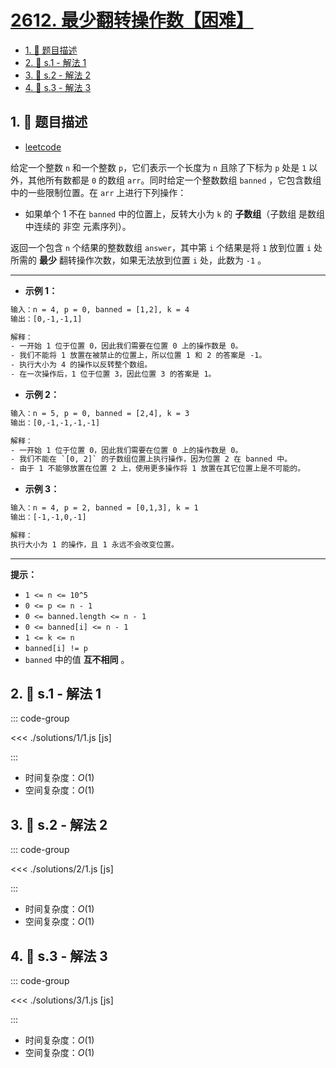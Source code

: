 # [2612. 最少翻转操作数【困难】](https://github.com/tnotesjs/TNotes.leetcode/tree/main/notes/2612.%20%E6%9C%80%E5%B0%91%E7%BF%BB%E8%BD%AC%E6%93%8D%E4%BD%9C%E6%95%B0%E3%80%90%E5%9B%B0%E9%9A%BE%E3%80%91)

<!-- region:toc -->

- [1. 📝 题目描述](#1--题目描述)
- [2. 🎯 s.1 - 解法 1](#2--s1---解法-1)
- [3. 🎯 s.2 - 解法 2](#3--s2---解法-2)
- [4. 🎯 s.3 - 解法 3](#4--s3---解法-3)

<!-- endregion:toc -->

## 1. 📝 题目描述

- [leetcode](https://leetcode.cn/problems/minimum-reverse-operations/)

给定一个整数 `n` 和一个整数 `p`，它们表示一个长度为 `n` 且除了下标为 `p` 处是 `1` 以外，其他所有数都是 `0` 的数组 `arr`。同时给定一个整数数组 `banned` ，它包含数组中的一些限制位置。在 `arr` 上进行下列操作：

- 如果单个 1 不在 `banned` 中的位置上，反转大小为 `k` 的 **子数组**（子数组 是数组中连续的 非空 元素序列）。

返回一个包含 `n` 个结果的整数数组 `answer`，其中第 `i` 个结果是将 `1` 放到位置 `i` 处所需的 **最少** 翻转操作次数，如果无法放到位置 `i` 处，此数为 `-1` 。

---

- **示例 1：**

```txt
输入：n = 4, p = 0, banned = [1,2], k = 4
输出：[0,-1,-1,1]

解释：
- 一开始 1 位于位置 0，因此我们需要在位置 0 上的操作数是 0。
- 我们不能将 1 放置在被禁止的位置上，所以位置 1 和 2 的答案是 -1。
- 执行大小为 4 的操作以反转整个数组。
- 在一次操作后，1 位于位置 3，因此位置 3 的答案是 1。
```

- **示例 2：**

```txt
输入：n = 5, p = 0, banned = [2,4], k = 3
输出：[0,-1,-1,-1,-1]

解释：
- 一开始 1 位于位置 0，因此我们需要在位置 0 上的操作数是 0。
- 我们不能在 `[0, 2]` 的子数组位置上执行操作，因为位置 2 在 banned 中。
- 由于 1 不能够放置在位置 2 上，使用更多操作将 1 放置在其它位置上是不可能的。
```

- **示例 3：**

```txt
输入：n = 4, p = 2, banned = [0,1,3], k = 1
输出：[-1,-1,0,-1]

解释：
执行大小为 1 的操作，且 1 永远不会改变位置。
```

---

**提示：**

- `1 <= n <= 10^5`
- `0 <= p <= n - 1`
- `0 <= banned.length <= n - 1`
- `0 <= banned[i] <= n - 1`
- `1 <= k <= n`
- `banned[i] != p`
- `banned` 中的值 **互不相同** 。

## 2. 🎯 s.1 - 解法 1

::: code-group

<<< ./solutions/1/1.js [js]

:::

- 时间复杂度：$O(1)$
- 空间复杂度：$O(1)$

## 3. 🎯 s.2 - 解法 2

::: code-group

<<< ./solutions/2/1.js [js]

:::

- 时间复杂度：$O(1)$
- 空间复杂度：$O(1)$

## 4. 🎯 s.3 - 解法 3

::: code-group

<<< ./solutions/3/1.js [js]

:::

- 时间复杂度：$O(1)$
- 空间复杂度：$O(1)$
